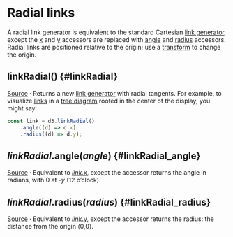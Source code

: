 # Radial links

A radial link generator is equivalent to the standard Cartesian [link generator](./link.md), except the [x](./link.md#link_x) and [y](./link.md#link_y) accessors are replaced with [angle](#linkRadial_angle) and [radius](#linkRadial_radius) accessors. Radial links are positioned relative to the origin; use a [transform](http://www.w3.org/TR/SVG/coords.html#TransformAttribute) to change the origin.

## linkRadial() {#linkRadial}

[Source](https://github.com/d3/d3-shape/blob/main/src/link.js) · Returns a new [link generator](./link.md#_link) with radial tangents. For example, to visualize [links](../d3-hierarchy.md#node_links) in a [tree diagram](../d3-hierarchy.md#tree) rooted in the center of the display, you might say:

```js
const link = d3.linkRadial()
    .angle((d) => d.x)
    .radius((d) => d.y);
```

## *linkRadial*.angle(*angle*) {#linkRadial_angle}

[Source](https://github.com/d3/d3-shape/blob/main/src/link.js) · Equivalent to [*link*.x](./link.md#link_x), except the accessor returns the angle in radians, with 0 at -*y* (12 o’clock).

## *linkRadial*.radius(*radius*) {#linkRadial_radius}

[Source](https://github.com/d3/d3-shape/blob/main/src/link.js) · Equivalent to [*link*.y](./link.md#link_y), except the accessor returns the radius: the distance from the origin ⟨0,0⟩.
